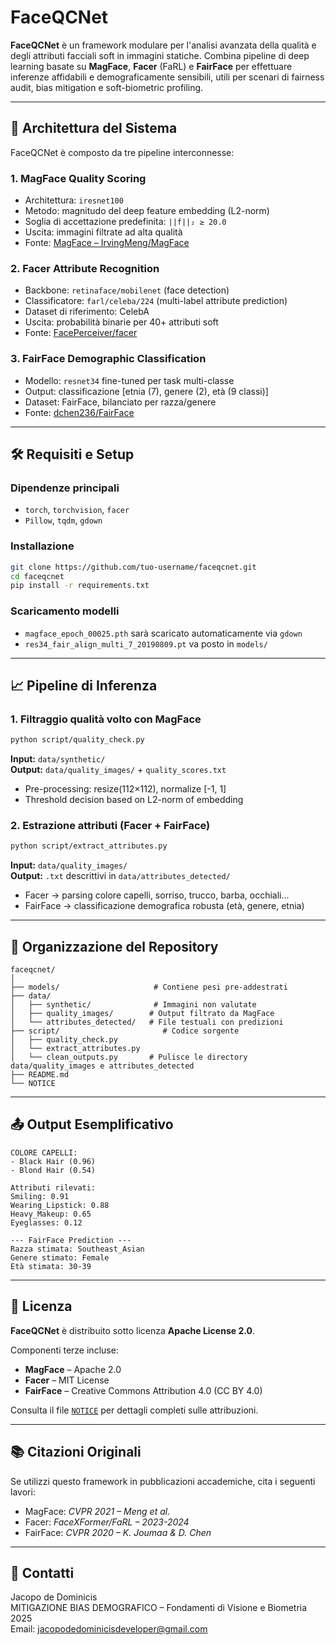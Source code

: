 # FaceQCNet

**FaceQCNet** è un framework modulare per l'analisi avanzata della qualità e degli attributi facciali soft in immagini statiche. Combina pipeline di deep learning basate su **MagFace**, **Facer** (FaRL) e **FairFace** per effettuare inferenze affidabili e demograficamente sensibili, utili per scenari di fairness audit, bias mitigation e soft-biometric profiling.

---

## 🧬 Architettura del Sistema

FaceQCNet è composto da tre pipeline interconnesse:

### 1. **MagFace Quality Scoring**
- Architettura: `iresnet100`
- Metodo: magnitudo del deep feature embedding (L2-norm)
- Soglia di accettazione predefinita: `||f||₂ ≥ 20.0`
- Uscita: immagini filtrate ad alta qualità
- Fonte: [MagFace – IrvingMeng/MagFace](https://github.com/IrvingMeng/MagFace)

### 2. **Facer Attribute Recognition**
- Backbone: `retinaface/mobilenet` (face detection)
- Classificatore: `farl/celeba/224` (multi-label attribute prediction)
- Dataset di riferimento: CelebA
- Uscita: probabilità binarie per 40+ attributi soft
- Fonte: [FacePerceiver/facer](https://github.com/FacePerceiver/facer)

### 3. **FairFace Demographic Classification**
- Modello: `resnet34` fine-tuned per task multi-classe
- Output: classificazione [etnia (7), genere (2), età (9 classi)]
- Dataset: FairFace, bilanciato per razza/genere
- Fonte: [dchen236/FairFace](https://github.com/dchen236/FairFace)

---

## 🛠 Requisiti e Setup

### Dipendenze principali

- `torch`, `torchvision`, `facer`
- `Pillow`, `tqdm`, `gdown`

### Installazione

```bash
git clone https://github.com/tuo-username/faceqcnet.git
cd faceqcnet
pip install -r requirements.txt
```

### Scaricamento modelli

- `magface_epoch_00025.pth` sarà scaricato automaticamente via `gdown`
- `res34_fair_align_multi_7_20190809.pt` va posto in `models/`

---

## 📈 Pipeline di Inferenza

### 1. Filtraggio qualità volto con MagFace

```bash
python script/quality_check.py
```

**Input:** `data/synthetic/`  
**Output:** `data/quality_images/` + `quality_scores.txt`

- Pre-processing: resize(112×112), normalize [-1, 1]
- Threshold decision based on L2-norm of embedding

### 2. Estrazione attributi (Facer + FairFace)

```bash
python script/extract_attributes.py
```

**Input:** `data/quality_images/`  
**Output:** `.txt` descrittivi in `data/attributes_detected/`

- Facer → parsing colore capelli, sorriso, trucco, barba, occhiali...
- FairFace → classificazione demografica robusta (età, genere, etnia)

---

## 📂 Organizzazione del Repository

```
faceqcnet/
│
├── models/                     # Contiene pesi pre-addestrati
├── data/
│   ├── synthetic/              # Immagini non valutate
│   ├── quality_images/        # Output filtrato da MagFace
│   └── attributes_detected/   # File testuali con predizioni
├── script/                       # Codice sorgente
│   ├── quality_check.py
│   └── extract_attributes.py
│   └── clean_outputs.py       # Pulisce le directory data/quality_images e attributes_detected
├── README.md
└── NOTICE
```

---

## 📤 Output Esemplificativo

```
COLORE CAPELLI:
- Black Hair (0.96)
- Blond Hair (0.54)

Attributi rilevati:
Smiling: 0.91
Wearing_Lipstick: 0.88
Heavy_Makeup: 0.65
Eyeglasses: 0.12

--- FairFace Prediction ---
Razza stimata: Southeast_Asian
Genere stimato: Female
Età stimata: 30-39
```

---

## 📜 Licenza

**FaceQCNet** è distribuito sotto licenza **Apache License 2.0**.

Componenti terze incluse:

- **MagFace** – Apache 2.0
- **Facer** – MIT License
- **FairFace** – Creative Commons Attribution 4.0 (CC BY 4.0)

Consulta il file [`NOTICE`](NOTICE) per dettagli completi sulle attribuzioni.

---

## 📚 Citazioni Originali

Se utilizzi questo framework in pubblicazioni accademiche, cita i seguenti lavori:

- MagFace: *CVPR 2021 – Meng et al.*
- Facer: *FaceXFormer/FaRL – 2023-2024*
- FairFace: *CVPR 2020 – K. Joumaa & D. Chen*

---

## 📩 Contatti

Jacopo de Dominicis  
MITIGAZIONE BIAS DEMOGRAFICO – Fondamenti di Visione e Biometria 2025  
Email: jacopodedominicisdeveloper@gmail.com

